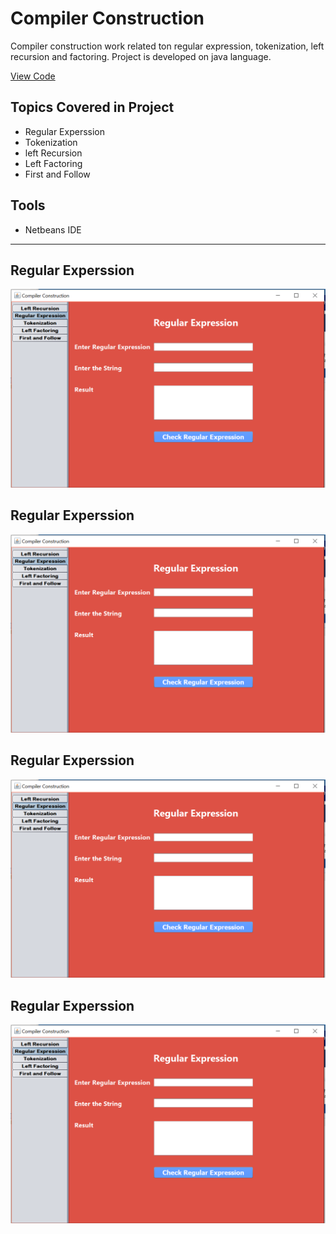 # Compiler Construction
Compiler construction work related ton regular expression, tokenization, left recursion and factoring.
Project is developed on java language.

<a href="https://github.com/Zaryab-Programmer/Compiler-Construction/tree/master/Documents/NetBeansProjects/Compiler_Construction">View Code</a>

## Topics Covered in Project
- Regular Experssion 
- Tokenization
- left Recursion 
- Left Factoring
- First and Follow

## Tools
- Netbeans IDE

<hr>

## Regular Experssion
<img src="Regular.PNG" alt="Regular Experssion" />

## Regular Experssion
<img src="Regular.PNG" alt="Regular Experssion" />

## Regular Experssion
<img src="Regular.PNG" alt="Regular Experssion" />

## Regular Experssion
<img src="Regular.PNG" alt="Regular Experssion" />
